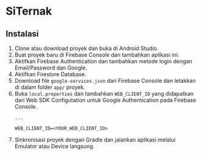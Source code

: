 # SiTernak

## Instalasi

1. Clone atau download proyek dan buka di Android Studio.
2. Buat proyek baru di Firebase Console dan tambahkan aplikasi ini.
3. Aktifkan Firebase Authentication dan tambahkan metode login dengan Email/Password dan Google.
4. Aktifkan Firestore Database.
5. Download file `google-services.json` dari Firebase Console dan letakkan di dalam folder `app/` proyek.
6. Buka `local.properties` dan tambahkan `WEB_CLIENT_ID` yang didapatkan dari Web SDK Configutation untuk Google Authentication pada Firebase Console.
   ```android
   ...
   
   WEB_CLIENT_ID=<YOUR_WEB_CLIENT_ID>
   ```
7. Sinkronisasi proyek dengan Gradle dan jalankan aplikasi melalui Emulator atau Device langsung.